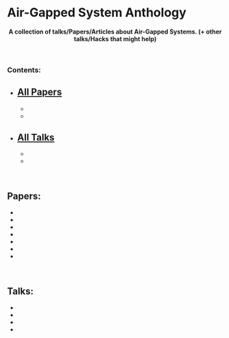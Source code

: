 # Air-Gapped System Anthology 
**<p align="center">A collection of talks/Papers/Articles about Air-Gapped Systems. (+ other talks/Hacks that might help)</p>**

<br>

### Contents:
* [All Papers](#papers)
  -
  -
  -
* [All Talks](#talks)
  -
  -
  -

<br>

## Papers:
*
*
*
*
*
*
*

<br>

## Talks:
*
*
*
*
